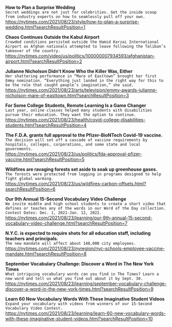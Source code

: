 **How to Plan a Surprise Wedding**\
`Secret weddings are not just for celebrities. Get the inside scoop from industry experts on how to seamlessly pull off your own.`\
https://nytimes.com/2021/08/23/style/how-to-plan-a-surprise-wedding.html?searchResultPosition=1

**Chaos Continues Outside the Kabul Airport**\
`Crowded conditions persisted outside the Hamid Karzai International Airport as Afghan nationals attempted to leave following the Taliban’s takeover of the country.`\
https://nytimes.com/video/us/politics/100000007934593/afghanistan-airport.html?searchResultPosition=2

**Julianne Nicholson Didn’t Know Who the Killer Was, Either**\
`Her shattering performance in “Mare of Easttown” brought her first Emmy nomination. “Everything just landed in the right way for this to be the role that caught people’s imagination,” she said.`\
https://nytimes.com/2021/08/23/arts/television/emmy-awards-julianne-nicholson-mare-of-easttown.html?searchResultPosition=3

**For Some College Students, Remote Learning Is a Game Changer**\
`Last year, online classes helped many students with disabilities pursue their education. They want the option to continue.`\
https://nytimes.com/2021/08/23/health/covid-college-disabilities-students.html?searchResultPosition=4

**The F.D.A. grants full approval to the Pfizer-BioNTech Covid-19 vaccine.**\
`The decision will set off a cascade of vaccine requirements by hospitals, colleges, corporations, and some state and local governments.`\
https://nytimes.com/2021/08/23/us/politics/fda-approval-pfizer-vaccine.html?searchResultPosition=5

**Wildfires are ravaging forests set aside to soak up greenhouse gases.**\
`The forests were protected from logging in programs designed to help fight global warming.`\
https://nytimes.com/2021/08/23/us/wildfires-carbon-offsets.html?searchResultPosition=6

**Our 9th Annual 15-Second Vocabulary Video Challenge**\
`We invite middle and high school students to create a short video that defines or teaches any of the words in our Word of the Day collection. Contest Dates: Dec. 1, 2021-Jan. 12, 2022.`\
https://nytimes.com/2021/08/23/learning/our-9th-annual-15-second-vocabulary-video-challenge.html?searchResultPosition=7

**N.Y.C. is expected to require shots for all education staff, including teachers and principals.**\
`The new mandate will affect about 148,000 city employees.`\
https://nytimes.com/2021/08/23/nyregion/nyc-schools-employee-vaccine-mandate.html?searchResultPosition=8

**September Vocabulary Challenge: Discover a Word in The New York Times**\
`What intriguing vocabulary words can you find in The Times? Learn a new word and tell us what you find out about it by Sept. 30.`\
https://nytimes.com/2021/08/23/learning/september-vocabulary-challenge-discover-a-word-in-the-new-york-times.html?searchResultPosition=9

**Learn 60 New Vocabulary Words With These Imaginative Student Videos**\
`Expand your vocabulary with videos from winners of our 15-Second Vocabulary Video Contest.`\
https://nytimes.com/2021/08/23/learning/learn-60-new-vocabulary-words-with-these-imaginative-student-videos.html?searchResultPosition=10

